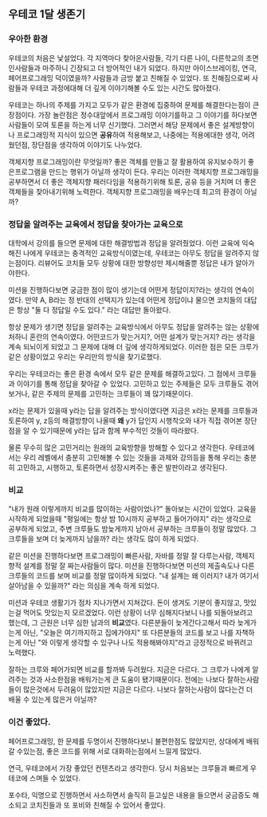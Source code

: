 ## 우테코 1달 생존기

### 우아한 환경

우테코의 처음은 낯설었다. 각 지역마다 찾아온사람들, 각기 다른 나이, 다른학교의 초면인사람들과 마주하니 긴장되고 더 방어적인 내가 되었다. 하지만 아이스브레이킹, 연극, 페어프로그래밍 덕이였을까? 사람들과 금방 붙고 친해질 수 있었다. 또 친해짐으로써 사람들과 우테코 과정에대해 더 깊게 이야기해볼 수도 있는 시간도 많아졌다.

우테코는 하나의 주제를 가지고 모두가 같은 환경에 집중하여 문제를 해결한다는점이 큰 장점이다. 가장 놀란점은 정수대앞에서 프로그래밍 이야기를하고 그 이야기를 하다보면 사람들이 모여 토론을 하는게 너무 신기했다. 그러면서 해당 문제에서 좋은 설계방향이나 프로그래밍적 지식이 있으면 **공유**하여 적용해보고, 나중에는 적용에대한 생각, 어려웠던점, 장단점을 생각하여 이야기도 나누었다.

객체지향 프로그래밍이란 무엇일까? 좋은 객체를 만들고 잘 활용하여 유지보수하기 좋은프로그램을 만드는 행위가 아닐까 생각이 든다. 우리는 이러한 객체지향 프로그래밍을 공부하면서  더 좋은 객체지향 패러다임을 적용하기위해 토론, 공유 등을 거치며 더 좋은 객체들을 찾아내기위해 노력한다.  객체지향 프로그래밍을 배우는데 최고의 환경이 아닐까?



### 정답을 알려주는 교육에서 정답을 찾아가는 교육으로

대학에서 강의를 들으면 문제에 대한 해결방법과 정답을 알려줬었다. 이런 교육에 익숙해진 나에게 우테코는 충격적인 교육방식이였는데, 우테코는 아무도 정답을 알려주지 않는점이다. 리뷰어도 코치들 모두 상황에 대한 방향성만 제시해줄뿐 정답은 내가 알아가야한다. 

미션을 진행하다보면 궁금한 점이 많이 생기는데 어떤게 정답이지?라는 생각의 연속이였다. 만약 A, B라는 정 반대의 선택지가 있는데 어떤게 정답이냐 물으면 코치들의 대답은 항상 "둘 다 정답일 수도 있다." 라는 대답만 돌아왔다.

항상 문제가 생기면 정답을 알려주는 교육방식에서 아무도 정답을 알려주는 않는 상황에 처하니 혼란의 연속이였다.  어떤코드가 맞는거지?, 어떤 설계가 맞는거지? 라는 생각을 계속 되뇌이게 되었고 그 문제에 대해 더 깊에 생각하게되었다. 이러한 점은 모든 크루가 같은 상황이었고 우리는 우리만의 방식을 찾기로했다.

우리는 우테코라는 좋은 환경 속에서 모두 같은 문제를 해결하고있다. 그 점에서 크루들과 이야기를 통해 정답을 찾아갈 수 있었다. 고민하고 있는 주제들은 모두 크루들도 겪어보거나, 같은 주제의 문제를 고민하는 크루들이 꽤 많기때문이다. 

x라는 문제가 있을때 y라는 답을 알려주는 방식이였다면 지금은 x라는 문제를 크루들과 토론하여 y, z등의 해결방향이 나올때 **왜** y가 답인지 시행착오와 내가 직접 겪어본 장단점을 알 수 있기때문에 y라는 답과 함께 부수적인 것들이 따라왔다.

물론 무수히 많은 고민거리는 원래의 교육방향을 방해할 수 있다고 생각한다. 우테코에서는 우리 레벨에서 충분히 고민해볼 수 있는 것들을 과제와 강의등을 통해 우리는 충분히 고민하고, 시행하고, 토론하면서  성장시켜주는 좋은 발판이라고 생각된다.



### 비교

"내가 원래 이렇게까지 비교를 많이하는 사람이었나?" 돌아보는 시간이 있었다. 교육을 시작하게 되었을때 "평일에는 항상 밤 10시까지 공부하고 들어가야지" 라는 생각으로 공부하게 되었고, 주변 크루들도 밤늦게까지 남아서 공부하는 크루들이 정말 많았다. 그 크루들을 보며 더 늦게까지 남을까? 라는 생각도 많이 하게 되었다.

같은 미션을 진행하다보면 프로그래밍이 빠른사람, 자바를 정말 잘 다루는사람, 객체지향적 설계를 정말 잘 짜는사람들이 많다. 미션을 진행하다보면 미션의 제출속도나 다른 크루들의 코드를 보며 비교를 정말 많이하게 되었다. "내 설계는 왜 이러지? 내가 여기서 살아남을 수 있을까?" 라는 의심을 계속 하게 되었다. 

미션과 우테코 생활기가 점차 지나가면서 지쳐갔다. 돈이 생겨도 기분이 좋지않고,  맛있는걸 먹어도 맛있는지 모르겠었다. 이런 상황이 너무 심해지다보니 나를 되돌아보려고 했는데, 그 근원은 너무 심한 남과의 **비교**였다. 다른분들이 늦게간다고해서 따라 늦게가는게 아닌, "오늘은 여기까지하고 집에가야지" 또 다른분들의 코드를 보고 나를 자책하는게 아닌 "와 이렇게 생각할 수 있구나 나도 적용해봐야지"라고 긍정적으로 바뀌려고 노력했다.

잘하는 크루와 페어가되면 비교를 할까봐 두려웠다. 지금은 다르다. 그 크루가 나에게 알려주는 것과 사소한점을 배워가는게 큰 도움이 됐기때문이다. 전에는 나보다 잘하는사람들이 많은것에서 두려움이 많았지만 지금은 다르다. 나보다 잘하는사람이 많다는건 더 배울 수 있는게 많은거 아닐까?



### 이건 좋았다.

페어프로그래밍, 한 문제를 두명이서 진행하다보니 불편한점도 많았지만, 상대에게 배워갈 수있는점, 좋은 코드를 위해 서로 대화하는점에서 느낄게 많았다.

연극, 우테코에서 가장 좋았던 컨텐츠라고 생각한다. 당시 처음보는 크루들과 빠르게 우테코에 스며들 수 있었다.

포수타, 익명으로 진행하면서 사소하면서 솔직히 듣고싶은 내용을 들으면서 궁금증도 해소되고 코치진들과 또 포비와 친해질 수 있어서 좋았다.